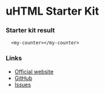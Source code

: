 # uHTML Starter Kit

### Starter kit result

```showcase
  <my-counter></my-counter>
```

### Links

- [Official website](https://github.com/WebReflection/uhtml)
- [GitHub](https://github.com/WebReflection/uhtml)
- [Issues](https://github.com/WebReflection/uhtml/issues)
